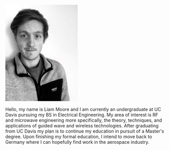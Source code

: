 <!-- ![](images/LiamBioPic.jpeg)<br/> -->
<img src="images/LiamBioPic.jpeg" width= "225" height ="300" />

Hello, my name is Liam Moore and I am currently an undergraduate at UC Davis pursuing my BS in Electrical Engineering. My area of interest is RF and microwave engineering more specifically, the theory, techniques, and applications of guided wave and wireless technologies. After graduating from UC Davis my plan is to continue my education in pursuit of a Master's degree. Upon finishing my formal education, I intend to move back to Germany where I can hopefully find work in the aerospace industry. 
